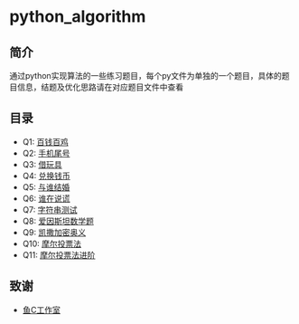 # python_algorithm

## 简介
通过python实现算法的一些练习题目，每个py文件为单独的一个题目，具体的题目信息，结题及优化思路请在对应题目文件中查看

## 目录
- Q1: [百钱百鸡](questions/q1.py)
- Q2: [手机尾号](questions/q2.py)
- Q3: [借玩具](questions/q3.py)
- Q4: [兑换钱币](questions/q4.py)
- Q5: [与谁结婚](questions/q5.py)
- Q6: [谁在说谎](questions/q6.py)
- Q7: [字符串测试](questions/q7.py)
- Q8: [爱因斯坦数学题](questions/q8.py)
- Q9: [凯撒加密奥义](questions/q9.py)
- Q10: [摩尔投票法](questions/q10.py)
- Q11: [摩尔投票法进阶](questions/q11.py)

## 致谢
- [鱼C工作室](https://fishc.com.cn/)
